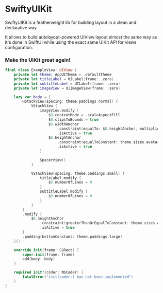 # SwiftyUIKit

SwiftyUIKit is a featherweight lib for building layout in a clean and declarative way.

It allows to build autolayout-powered UIView layout almost the same way as it's done in SwiftUI 
while using the exact same UIKit API for views configuration.


### Make the UIKit great again!

```swift
final class ExampleView: UIView {
    private let theme: AppUITheme = .defaultTheme
    private let titleLabel = UILabel(frame: .zero)
    private let subtitleLabel = UILabel(frame: .zero)
    private let imageView = UIImageView(frame: .zero)

    lazy var body = {
        HStackView(spacing: theme.paddings.normal) {
            VStackView {
                imageView.modify {
                    $0.contentMode = .scaleAspectFill
                    $0.clipsToBounds = true
                    $0.widthAnchor
                        .constraint(equalTo: $0.heightAnchor, multiplier: 1.0)
                        .isActive = true
                    $0.heightAnchor
                        .constraint(equalToConstant: theme.sizes.avatar)
                        .isActive = true
                }

                SpacerView()
            }

            VStackView(spacing: theme.paddings.small) {
                titleLabel.modify {
                    $0.numberOfLines = 0
                }
                subtitleLabel.modify {
                    $0.numberOfLines = 0
                }
            }
        }
        .modify {
            $0.heightAnchor
                .constraint(greaterThanOrEqualToConstant: theme.sizes.avatar)
                .isActive = true
        }
        .padding(bottomConstant: theme.paddings.large)
    }()

    override init(frame: CGRect) {
        super.init(frame: frame)
        add(body: body)
    }

    required init?(coder: NSCoder) {
        fatalError("init(coder:) has not been implemented")
    }
}
```
